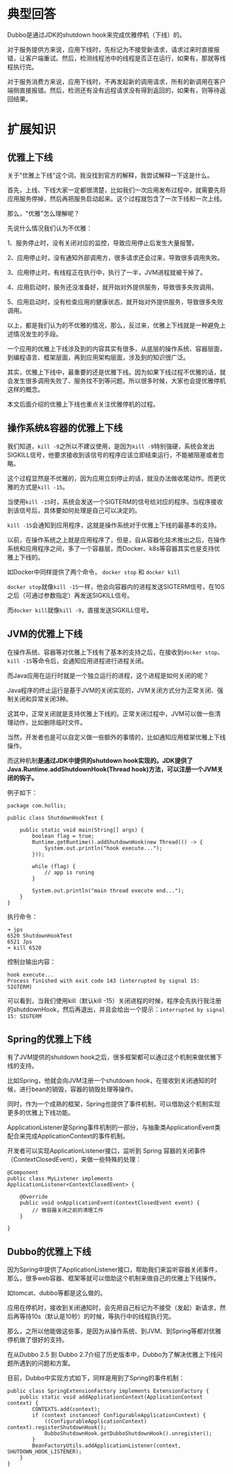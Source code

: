 # 典型回答

Dubbo是通过JDK的shutdown hook来完成优雅停机（下线）的。

对于服务提供方来说，应用下线时，先标记为不接受新请求，请求过来时直接报错，让客户端重试。然后，检测线程池中的线程是否正在运行，如果有，那就等线程执行完。

对于服务消费方来说，应用下线时，不再发起新的调用请求，所有的新调用在客户端侧直接报错。然后，检测还有没有远程请求没有得到返回的，如果有，则等待返回结果。

# 扩展知识
## 
## 优雅上下线

关于"优雅上下线"这个词，我没找到官方的解释，我尝试解释一下这是什么。

首先，上线、下线大家一定都很清楚，比如我们一次应用发布过程中，就需要先将应用服务停掉，然后再把服务启动起来。这个过程就包含了一次下线和一次上线。

那么，"优雅"怎么理解呢？

先说什么情况我们认为不优雅：

1、服务停止时，没有关闭对应的监控，导致应用停止后发生大量报警。

2、应用停止时，没有通知外部调用方，很多请求还会过来，导致很多调用失败。

3、应用停止时，有线程正在执行中，执行了一半，JVM进程就被干掉了。

4、应用启动时，服务还没准备好，就开始对外提供服务，导致很多失败调用。

5、应用启动时，没有检查应用的健康状态，就开始对外提供服务，导致很多失败调用。

以上，都是我们认为的不优雅的情况，那么，反过来，优雅上下线就是一种避免上述情况发生的手段。

一个应用的优雅上下线涉及到的内容其实有很多，从底层的操作系统、容器层面，到编程语言、框架层面，再到应用架构层面，涉及到的知识很广泛。

其实，优雅上下线中，最重要的还是优雅下线。因为如果下线过程不优雅的话，就会发生很多调用失败了、服务找不到等问题。所以很多时候，大家也会提优雅停机这样的概念。

本文后面介绍的优雅上下线也重点关注优雅停机的过程。

## 操作系统&容器的优雅上下线

我们知道，`kill -9`之所以不建议使用，是因为`kill -9`特别强硬，系统会发出SIGKILL信号，他要求接收到该信号的程序应该立即结束运行，不能被阻塞或者忽略。

这个过程显然是不优雅的，因为应用立刻停止的话，就没办法做收尾动作。而更优雅的方式是`kill -15`。

当使用`kill -15`时，系统会发送一个SIGTERM的信号给对应的程序。当程序接收到该信号后，具体要如何处理是自己可以决定的。

`kill -15`会通知到应用程序，这就是操作系统对于优雅上下线的最基本的支持。

以前，在操作系统之上就是应用程序了，但是，自从容器化技术推出之后，在操作系统和应用程序之间，多了一个容器层，而Docker、k8s等容器其实也是支持优雅上下线的。

如Docker中同样提供了两个命令， `docker stop` 和 `docker kill`

`docker stop`就像`kill -15`一样，他会向容器内的进程发送SIGTERM信号，在10S之后（可通过参数指定）再发送SIGKILL信号。

而`docker kill`就像`kill -9`，直接发送SIGKILL信号。

## JVM的优雅上下线

在操作系统、容器等对优雅上下线有了基本的支持之后，在接收到`docker stop`、`kill -15`等命令后，会通知应用进程进行进程关闭。

而Java应用在运行时就是一个独立运行的进程，这个进程是如何关闭的呢？

Java程序的终止运行是基于JVM的关闭实现的，JVM关闭方式分为正常关闭、强制关闭和异常关闭3种。

这其中，正常关闭就是支持优雅上下线的。正常关闭过程中，JVM可以做一些清理动作，比如删除临时文件。

当然，开发者也是可以自定义做一些额外的事情的，比如通知应用框架优雅上下线操作。

而这种机制**是通过JDK中提供的shutdown hook实现的。JDK提供了Java.Runtime.addShutdownHook(Thread hook)方法，可以注册一个JVM关闭的钩子。**

例子如下：

```
package com.hollis;

public class ShutdownHookTest {

    public static void main(String[] args) {
        boolean flag = true;
        Runtime.getRuntime().addShutdownHook(new Thread(() -> {
            System.out.println("hook execute...");
        }));

        while (flag) {
            // app is runing
        }

        System.out.println("main thread execute end...");
    }
}
```

执行命令：

```
➜ jps
6520 ShutdownHookTest
6521 Jps
➜ kill 6520
```

控制台输出内容：

```
hook execute...
Process finished with exit code 143 (interrupted by signal 15: SIGTERM)
```

可以看到，当我们使用kill（默认kill -15）关闭进程的时候，程序会先执行我注册的shutdownHook，然后再退出，并且会给出一个提示：`interrupted by signal 15: SIGTERM`

## Spring的优雅上下线

有了JVM提供的shutdown hook之后，很多框架都可以通过这个机制来做优雅下线的支持。

比如Spring，他就会向JVM注册一个shutdown hook，在接收到关闭通知的时候，进行bean的销毁，容器的销毁处理等操作。

同时，作为一个成熟的框架，Spring也提供了事件机制，可以借助这个机制实现更多的优雅上下线功能。

ApplicationListener是Spring事件机制的一部分，与抽象类ApplicationEvent类配合来完成ApplicationContext的事件机制。

开发者可以实现ApplicationListener接口，监听到 Spring 容器的关闭事件（ContextClosedEvent），来做一些特殊的处理：

```
@Component
public class MyListener implements ApplicationListener<ContextClosedEvent> {

    @Override
    public void onApplicationEvent(ContextClosedEvent event) {
        // 做容器关闭之前的清理工作
    }

}
```

## Dubbo的优雅上下线

因为Spring中提供了ApplicationListener接口，帮助我们来监听容器关闭事件，那么，很多web容器、框架等就可以借助这个机制来做自己的优雅上下线操作。

如tomcat、dubbo等都是这么做的。

应用在停机时，接收到关闭通知时，会先把自己标记为不接受（发起）新请求，然后再等待10s（默认是10秒）的时候，等执行中的线程执行完。

那么，之所以他能做这些事，是因为从操作系统、到JVM、到Spring等都对优雅停机做了很好的支持。

在从Dubbo 2.5 到 Dubbo 2.7介绍了历史版本中，Dubbo为了解决优雅上下线问题所遇到的问题和方案。

目前，Dubbo中实现方式如下，同样是用到了Spring的事件机制：

```
public class SpringExtensionFactory implements ExtensionFactory {
    public static void addApplicationContext(ApplicationContext context) {
        CONTEXTS.add(context);
        if (context instanceof ConfigurableApplicationContext) {
            ((ConfigurableApplicationContext) context).registerShutdownHook();
            DubboShutdownHook.getDubboShutdownHook().unregister();
        }
        BeanFactoryUtils.addApplicationListener(context, SHUTDOWN_HOOK_LISTENER);
    }
}
```

